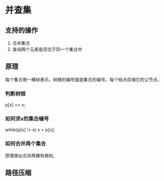 # 并查集
## 支持的操作
1. 合并集合
2. 查询两个元素是否位于同一个集合中 

## 原理 
   每个集合用一棵树表示。树根的编号就是集合的编号。每个结点存储它的父节点。
   ### 判断树根
   p[x] == x;
   ### 如何求x的集合编号
   while(p[x] != x) x = p[x];
   ### 如何合并两个集合
   原理类似合并两棵有根树。
## 路径压缩

